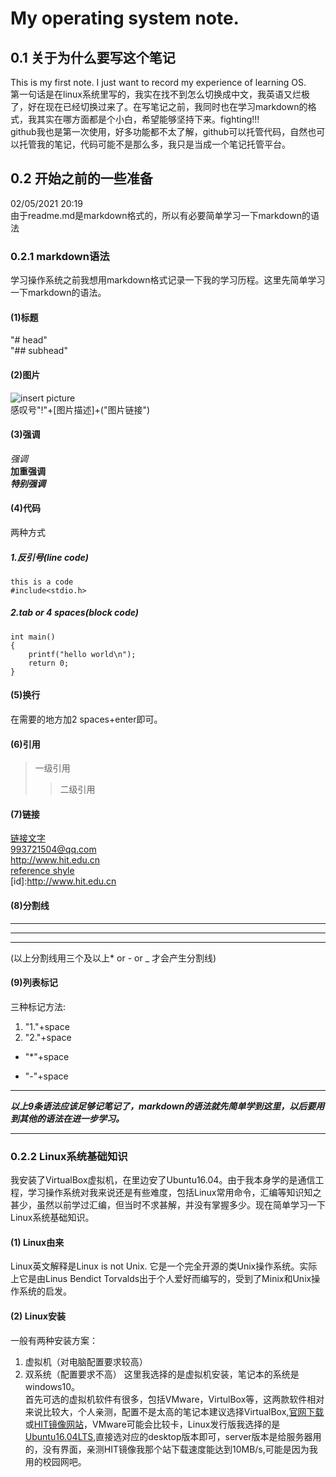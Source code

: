 # My operating system note.
## 0.1 关于为什么要写这个笔记
This is my first note. I just want to record my experience of learning OS.  
第一句话是在linux系统里写的，我实在找不到怎么切换成中文，我英语又烂极了，好在现在已经切换过来了。在写笔记之前，我同时也在学习markdown的格式，我其实在哪方面都是个小白，希望能够坚持下来。fighting!!!  
github我也是第一次使用，好多功能都不太了解，github可以托管代码，自然也可以托管我的笔记，代码可能不是那么多，我只是当成一个笔记托管平台。
## 0.2 开始之前的一些准备
02/05/2021 20:19  
由于readme.md是markdown格式的，所以有必要简单学习一下markdown的语法
### 0.2.1 markdown语法
学习操作系统之前我想用markdown格式记录一下我的学习历程。这里先简单学习一下markdown的语法。
#### (1)标题
"# head"  
"## subhead"
#### (2)图片
![insert picture](http://www.hit.edu.cn/_upload/article/images/c4/6d/cd373ba64525bccbf69d980fd7f3/2989e504-25fb-422f-aaaf-46079b41746a.jpg)  
感叹号"!"+[图片描述]+("图片链接")
#### (3)强调
*强调*  
**加重强调**  
***特别强调***
#### (4)代码
两种方式  
##### 1.反引号(line code)
`this is a code`  
`#include<stdio.h>`  
##### 2.tab or 4 spaces(block code)
	int main()
	{
		printf("hello world\n");
		return 0;
	}
#### (5)换行
在需要的地方加2 spaces+enter即可。
#### (6)引用
>一级引用  
>>二级引用
#### (7)链接
[链接文字](http://www.hit.edu.cn)  
<993721504@qq.com>  
<http://www.hit.edu.cn>  
[reference shyle](id)  
[id]:http://www.hit.edu.cn   
#### (8)分割线
***  
---  
___  
(以上分割线用三个及以上* or - or _ 才会产生分割线)      
#### (9)列表标记
三种标记方法:  
1. "1."+space  
2. "2."+space  
* "*"+space  
- "-"+space  
***
***以上9条语法应该足够记笔记了，markdown的语法就先简单学到这里，以后要用到其他的语法在进一步学习。***
***
### 0.2.2 Linux系统基础知识
我安装了VirtualBox虚拟机，在里边安了Ubuntu16.04。由于我本身学的是通信工程，学习操作系统对我来说还是有些难度，包括Linux常用命令，汇编等知识知之甚少，虽然以前学过汇编，但当时不求甚解，并没有掌握多少。现在简单学习一下Linux系统基础知识。
#### (1) Linux由来
Linux英文解释是Linux is not Unix. 它是一个完全开源的类Unix操作系统。实际上它是由Linus Bendict Torvalds出于个人爱好而编写的，受到了Minix和Unix操作系统的启发。
#### (2) Linux安装
一般有两种安装方案：  
1. 虚拟机（对电脑配置要求较高）  
2. 双系统（配置要求不高）
这里我选择的是虚拟机安装，笔记本的系统是windows10。  
首先可选的虚拟机软件有很多，包括VMware，VirtulBox等，这两款软件相对来说比较大，个人亲测，配置不是太高的笔记本建议选择VirtualBox,[官网下载](https://download.virtualbox.org/virtualbox/6.1.22/VirtualBox-6.1.22-144080-Win.exe)或[HIT镜像网站](https://mirrors.hit.edu.cn/virtualbox/)，VMware可能会比较卡，Linux发行版我选择的是[Ubuntu16.04LTS](https://mirrors.hit.edu.cn/#/home),直接选对应的desktop版本即可，server版本是给服务器用的，没有界面，亲测HIT镜像我那个站下载速度能达到10MB/s,可能是因为我用的校园网吧。

